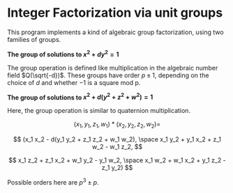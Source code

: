 # Integer Factorization via unit groups

This program implements a kind of algebraic group factorization, using two families of groups.


**The group of solutions to $x^2 + dy^2 = 1$**

The group operation is defined like multiplication in the algebraic number field $Q(\sqrt{-d})$. These groups have order $p \pm 1$, depending on the choice of $d$ and whether $-1$ is a square mod p.

**The group of solutions to $x^2 + d(y^2 + z^2 + w^2) = 1$**

Here, the group operation is similar to quaternion multiplication.

$$
(x_1, y_1, z_1, w_1) * (x_2, y_2, z_2, w_2) =
$$

$$
(x_1 x_2 - d(y_1 y_2 + z_1 z_2 + w_1 w_2), \space x_1 y_2 + y_1 x_2 + z_1 w_2 - w_1 z_2,
$$

$$
x_1 z_2 + z_1 x_2 + w_1 y_2 - y_1 w_2, \space x_1 w_2 + w_1 x_2 + y_1 z_2 - z_1 y_2)
$$

Possible orders here are $p^3 \pm p$.
